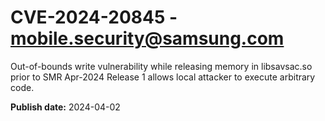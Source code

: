 # CVE-2024-20845 - mobile.security@samsung.com

Out-of-bounds write vulnerability while releasing memory in libsavsac.so prior to SMR Apr-2024 Release 1 allows local attacker to execute arbitrary code.

**Publish date:** 2024-04-02
